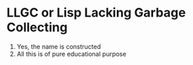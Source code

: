 # LLGC or Lisp Lacking Garbage Collecting 

1. Yes, the name is constructed
2. All this is of pure educational purpose